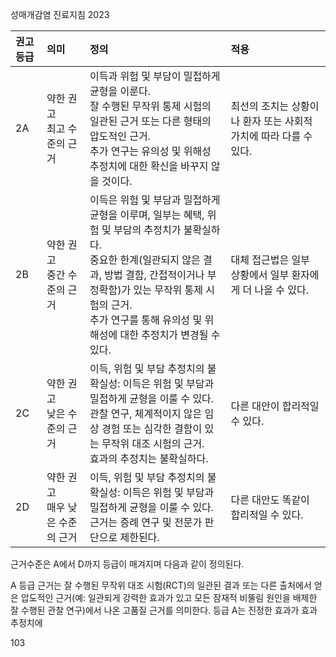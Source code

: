 성매개감염 진료지침 2023

| 권고 등급 | 의미 | 정의 | 적용 |
| :-------- | :--- | :--- | :--- |
| 2A | 약한 권고<br>최고 수준의 근거 | 이득과 위험 및 부담이 밀접하게 균형을 이룬다.<br>잘 수행된 무작위 통제 시험의 일관된 근거 또는 다른 형태의 압도적인 근거.<br>추가 연구는 유의성 및 위해성 추정치에 대한 확신을 바꾸지 않을 것이다. | 최선의 조치는 상황이나 환자 또는 사회적 가치에 따라 다를 수 있다. |
| 2B | 약한 권고<br>중간 수준의 근거 | 이득은 위험 및 부담과 밀접하게 균형을 이루며, 일부는 혜택, 위험 및 부담의 추정치가 불확실하다.<br>중요한 한계(일관되지 않은 결과, 방법 결함, 간접적이거나 부정확함)가 있는 무작위 통제 시험의 근거.<br>추가 연구를 통해 유의성 및 위해성에 대한 추정치가 변경될 수 있다. | 대체 접근법은 일부 상황에서 일부 환자에게 더 나을 수 있다. |
| 2C | 약한 권고<br>낮은 수준의 근거 | 이득, 위험 및 부담 추정치의 불확실성: 이득은 위험 및 부담과 밀접하게 균형을 이룰 수 있다.<br>관찰 연구, 체계적이지 않은 임상 경험 또는 심각한 결함이 있는 무작위 대조 시험의 근거.<br>효과의 추정치는 불확실하다. | 다른 대안이 합리적일 수 있다. |
| 2D | 약한 권고<br>매우 낮은 수준의 근거 | 이득, 위험 및 부담 추정치의 불확실성: 이득은 위험 및 부담과 밀접하게 균형을 이룰 수 있다.<br>근거는 증례 연구 및 전문가 판단으로 제한된다. | 다른 대안도 똑같이 합리적일 수 있다. |

근거수준은 A에서 D까지 등급이 매겨지며 다음과 같이 정의된다.

A 등급 근거는 잘 수행된 무작위 대조 시험(RCT)의 일관된 결과 또는 다른 출처에서 얻은 압도적인 근거(예: 일관되게 강력한 효과가 있고 모든 잠재적 비뚤림 원인을 배제한 잘 수행된 관찰 연구)에서 나온 고품질 근거를 의미한다. 등급 A는 진정한 효과가 효과 추정치에

<PAGE>103